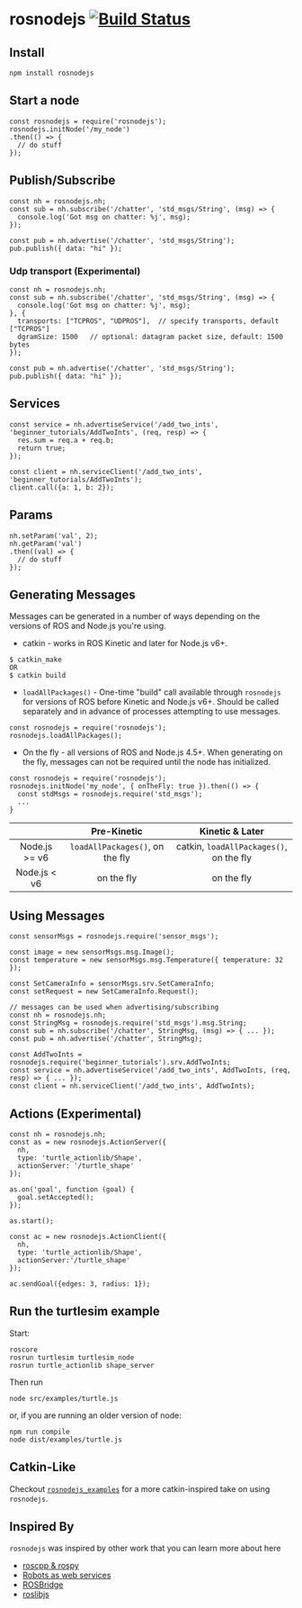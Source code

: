 # rosnodejs [![Build Status](https://travis-ci.org/RethinkRobotics-opensource/rosnodejs.svg)](https://travis-ci.org/RethinkRobotics-opensource/rosnodejs)

## Install
`npm install rosnodejs`

## Start a node
```
const rosnodejs = require('rosnodejs');
rosnodejs.initNode('/my_node')
.then(() => {
  // do stuff
});
```

## Publish/Subscribe
```
const nh = rosnodejs.nh;
const sub = nh.subscribe('/chatter', 'std_msgs/String', (msg) => {
  console.log('Got msg on chatter: %j', msg);
});

const pub = nh.advertise('/chatter', 'std_msgs/String');
pub.publish({ data: "hi" });
```
### Udp transport (Experimental)

```
const nh = rosnodejs.nh;
const sub = nh.subscribe('/chatter', 'std_msgs/String', (msg) => {
  console.log('Got msg on chatter: %j', msg);
}, {
  transports: ["TCPROS", "UDPROS"],  // specify transports, default ["TCPROS"]
  dgramSize: 1500   // optional: datagram packet size, default: 1500 bytes
});

const pub = nh.advertise('/chatter', 'std_msgs/String');
pub.publish({ data: "hi" });
```
## Services
```
const service = nh.advertiseService('/add_two_ints', 'beginner_tutorials/AddTwoInts', (req, resp) => {
  res.sum = req.a + req.b;
  return true;
});

const client = nh.serviceClient('/add_two_ints', 'beginner_tutorials/AddTwoInts');
client.call({a: 1, b: 2});
```

## Params
```
nh.setParam('val', 2);
nh.getParam('val')
.then((val) => {
  // do stuff
});
```
## Generating Messages

Messages can be generated in a number of ways depending on the versions of ROS and Node.js you're using.
- catkin - works in ROS Kinetic and later for Node.js v6+.
```
$ catkin_make
OR
$ catkin build
```
- `loadAllPackages()` - One-time "build" call available through `rosnodejs` for versions of ROS before Kinetic and Node.js v6+. Should be called separately and in advance of processes attempting to use messages.
```
const rosnodejs = require('rosnodejs');
rosnodejs.loadAllPackages();
```
- On the fly - all versions of ROS and Node.js 4.5+. When generating on the fly, messages can not be required until the node has initialized.
```
const rosnodejs = require('rosnodejs');
rosnodejs.initNode('my_node', { onTheFly: true }).then(() => {
  const stdMsgs = rosnodejs.require('std_msgs');
  ...
}
```

| |Pre-Kinetic|Kinetic & Later|
|:---:|:---:|:---:|
|Node.js  >= v6|`loadAllPackages()`, on the fly|catkin, `loadAllPackages()`, on the fly|
|Node.js < v6|on the fly|on the fly|

## Using Messages
```
const sensorMsgs = rosnodejs.require('sensor_msgs');

const image = new sensorMsgs.msg.Image();
const temperature = new sensorMsgs.msg.Temperature({ temperature: 32 });

const SetCameraInfo = sensorMsgs.srv.SetCameraInfo;
const setRequest = new SetCameraInfo.Request();

// messages can be used when advertising/subscribing
const nh = rosnodejs.nh;
const StringMsg = rosnodejs.require('std_msgs').msg.String;
const sub = nh.subscribe('/chatter', StringMsg, (msg) => { ... });
const pub = nh.advertise('/chatter', StringMsg);

const AddTwoInts = rosnodejs.require('beginner_tutorials').srv.AddTwoInts;
const service = nh.advertiseService('/add_two_ints', AddTwoInts, (req, resp) => { ... });
const client = nh.serviceClient('/add_two_ints', AddTwoInts);
```
## Actions (Experimental)
```
const nh = rosnodejs.nh;
const as = new rosnodejs.ActionServer({
  nh,
  type: 'turtle_actionlib/Shape',
  actionServer: '/turtle_shape'
});

as.on('goal', function (goal) {
  goal.setAccepted();
});

as.start();

const ac = new rosnodejs.ActionClient({
  nh,
  type: 'turtle_actionlib/Shape',
  actionServer:'/turtle_shape'
});

ac.sendGoal({edges: 3, radius: 1});
```
## Run the turtlesim example

Start:

```
roscore
rosrun turtlesim turtlesim_node
rosrun turtle_actionlib shape_server
```

Then run
```
node src/examples/turtle.js
```

or, if you are running an older version of node:

```
npm run compile
node dist/examples/turtle.js
```

## Catkin-Like
Checkout [`rosnodejs_examples`](https://github.com/RethinkRobotics-opensource/rosnodejs_examples) for a more catkin-inspired take on using `rosnodejs`.

## Inspired By
`rosnodejs` was inspired by other work that you can learn more about here
- [roscpp & rospy](https://github.com/ros/ros_comm)
- [Robots as web services](http://ieeexplore.ieee.org/document/5980464/?tp=&arnumber=5980464&url=http:%2F%2Fieeexplore.ieee.org%2Fxpls%2Fabs_all.jsp%3Farnumber%3D5980464)
- [ROSBridge](https://github.com/RobotWebTools/rosbridge_suite)
- [roslibjs](https://github.com/RobotWebTools/roslibjs)

